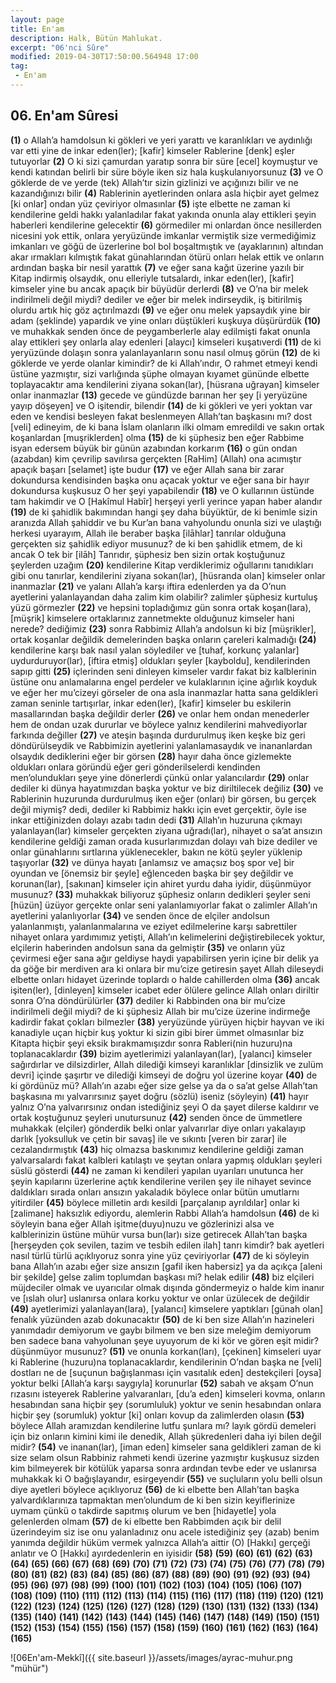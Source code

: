```yaml
---
layout: page
title: En'am
description: Halk, Bütün Mahlukat.
excerpt: "06'nci Sûre"
modified: 2019-04-30T17:50:00.564948 17:00
tag: 
 - En'am
---
```


## 06. En'am Sûresi 

**(1)** o Allah’a hamdolsun ki gökleri ve yeri yarattı ve karanlıkları ve aydınlığı var etti yine de inkar eden(ler); [kafir] kimseler Rablerine [denk] eşler tutuyorlar
**(2)** O ki sizi çamurdan yaratıp sonra bir süre [ecel] koymuştur ve kendi katından belirli bir süre böyle iken siz hala kuşkulanıyorsunuz
**(3)** ve O göklerde de ve yerde (tek) Allah’tır sizin gizlinizi ve açığınızı bilir ve ne kazandığınızı bilir
**(4)** Rablerinin ayetlerinden onlara asla hiçbir ayet gelmez [ki onlar] ondan yüz çeviriyor olmasınlar
**(5)** işte elbette ne zaman ki kendilerine geldi  hakkı yalanladılar fakat yakında onunla alay ettikleri şeyin haberleri kendilerine gelecektir 
**(6)** görmediler mi onlardan önce nesillerden nicesini yok ettik, onlara yeryüzünde imkanlar vermiştik size vermediğimiz imkanları ve göğü de üzerlerine bol bol boşaltmıştık ve (ayaklarının) altından akar ırmakları kılmıştık fakat günahlarından ötürü onları helak ettik ve onların ardından başka bir nesil yarattık
**(7)** ve eğer sana kağıt üzerine yazılı bir Kitap indirmiş olsaydık, onu elleriyle tutsalardı, inkar eden(ler), [kafir] kimseler yine bu ancak apaçık bir büyüdür derlerdi
**(8)** ve O’na bir melek indirilmeli değil miydi? dediler ve eğer bir melek indirseydik, iş bitirilmiş olurdu artık hiç göz açtırılmazdı
**(9)** ve eğer onu melek yapsaydık yine bir adam (şeklinde) yapardık ve yine onları düştükleri kuşkuya düşürürdük
**(10)** ve muhakkak senden önce de peygamberlerle alay edilmişti fakat onunla alay ettikleri şey onlarla alay edenleri [alaycı] kimseleri kuşatıverdi
**(11)** de ki yeryüzünde dolaşın sonra yalanlayanların sonu nasıl olmuş görün
**(12)** de ki göklerde ve yerde olanlar kimindir? de ki Allah’ındır, O rahmet etmeyi kendi üstüne yazmıştır, sizi varlığında şüphe olmayan kıyamet gününde elbette toplayacaktır ama kendilerini ziyana sokan(lar), [hüsrana uğrayan] kimseler onlar inanmazlar
**(13)** gecede ve gündüzde barınan her şey [i yeryüzüne yayıp döşeyen] ve O işitendir, bilendir
**(14)** de ki gökleri ve yeri yoktan var eden ve kendisi besleyen fakat beslenmeyen Allah’tan başkasını mı? dost [veli] edineyim, de ki bana İslam olanların ilki olmam emredildi ve sakın ortak koşanlardan [muşriklerden] olma
**(15)** de ki şüphesiz ben eğer Rabbime isyan edersem büyük bir günün azabından korkarım
**(16)** o gün ondan (azabdan) kim çevrilip savılırsa gerçekten [RaHim] (Allah) ona acımıştır apaçık başarı [selamet] işte budur
**(17)** ve eğer Allah sana bir zarar dokundursa kendisinden başka onu açacak yoktur ve eğer sana bir hayır dokundursa kuşkusuz O her şeyi yapabilendir
**(18)** ve O kullarının üstünde tam hakimdir ve O [Hakîmul Habîr] herşeyi yerli yerince yapan haber alandır
**(19)** de ki şahidlik bakımından hangi şey daha büyüktür, de ki benimle sizin aranızda Allah şahiddir ve bu Kur’an bana vahyolundu onunla sizi ve ulaştığı herkesi uyarayım, Allah ile beraber başka [ilāhlar] tanrılar olduğuna gerçekten siz şahidlik ediyor musunuz? de ki ben şahidlik etmem, de ki ancak O tek bir [ilāh] Tanrıdır, şüphesiz ben sizin ortak koştuğunuz şeylerden uzağım
**(20)** kendilerine Kitap verdiklerimiz oğullarını tanıdıkları gibi onu tanırlar, kendilerini ziyana sokan(lar), [hüsranda olan] kimseler onlar inanmazlar
**(21)** ve yalanı Allah’a karşı iftira edenlerden ya da O’nun ayetlerini yalanlayandan daha zalim kim olabilir? zalimler şüphesiz kurtuluş yüzü görmezler 
**(22)** ve hepsini topladığımız gün sonra ortak koşan(lara), [müşrik] kimselere ortaklarınız zannetmekte olduğunuz kimseler hani nerede? dediğimiz 
**(23)** sonra Rabbimiz Allah’a andolsun ki biz [müşrikler], ortak koşanlar değildik demelerinden başka onların çareleri kalmadığı
**(24)** kendilerine karşı bak nasıl yalan söylediler ve [tuhaf, korkunç yalanlar] uydurduruyor(lar), [iftira etmiş] oldukları şeyler [kayboldu], kendilerinden sapıp gitti 
**(25)** içlerinden seni dinleyen kimseler vardır fakat biz kalblerinin üstüne onu anlamalarına engel perdeler ve kulaklarının içine ağırlık koyduk ve eğer her mu’cizeyi görseler de ona asla inanmazlar hatta sana geldikleri zaman seninle tartışırlar, inkar eden(ler), [kafir] kimseler bu eskilerin masallarından başka değildir derler
**(26)** ve onlar hem ondan menederler hem de ondan uzak dururlar ve böylece yalnız kendilerini mahvediyorlar farkında değiller
**(27)** ve ateşin başında durdurulmuş iken keşke biz geri döndürülseydik ve Rabbimizin ayetlerini yalanlamasaydık ve inananlardan olsaydık dediklerini eğer bir görsen 
**(28)** hayır daha önce gizlemekte oldukları onlara göründü eğer geri gönderilselerdi kendinden men’olundukları şeye yine dönerlerdi çünkü onlar yalancılardır
**(29)** onlar dediler ki dünya hayatımızdan başka yoktur ve biz diriltilecek değiliz
**(30)** ve Rablerinin huzurunda durdurulmuş iken eğer (onları) bir görsen, bu gerçek değil miymiş? dedi, dediler ki Rabbimiz hakkı için evet gerçektir, öyle ise inkar ettiğinizden dolayı azabı tadın dedi
**(31)** Allah’ın huzuruna çıkmayı yalanlayan(lar) kimseler gerçekten ziyana uğradı(lar), nihayet o sa’at ansızın kendilerine geldiği zaman orada kusurlarımızdan dolayı vah bize dediler ve onlar günahlarını sırtlarına yüklenecekler, bakın ne kötü şeyler yüklenip taşıyorlar
**(32)** ve dünya hayatı [anlamsız ve amaçsız boş spor ve] bir oyundan ve [önemsiz bir şeyle] eğlenceden başka bir şey değildir ve korunan(lar), [sakınan] kimseler için ahiret yurdu daha iyidir, düşünmüyor musunuz?
**(33)** muhakkak biliyoruz şüphesiz onların dedikleri şeyler seni [hüzün] üzüyor gerçekte onlar seni yalanlamıyorlar fakat o zalimler Allah’ın ayetlerini yalanlıyorlar
**(34)** ve senden önce de elçiler andolsun yalanlanmıştı, yalanlanmalarına ve eziyet edilmelerine karşı sabrettiler nihayet onlara yardımımız yetişti, Allah’ın kelimelerini değiştirebilecek yoktur, elçilerin haberinden andolsun sana da gelmiştir
**(35)** ve onların yüz çevirmesi eğer sana ağır geldiyse haydi yapabilirsen yerin içine bir delik ya da göğe bir merdiven ara ki onlara bir mu’cize getiresin şayet Allah dileseydi elbette onları hidayet üzerinde toplardı o halde cahillerden olma 
**(36)** ancak işiten(ler), [dinleyen] kimseler icabet eder ölülere gelince Allah onları diriltir sonra O’na döndürülürler
**(37)** dediler ki Rabbinden ona bir mu’cize indirilmeli değil miydi? de ki şüphesiz Allah bir mu’cize üzerine indirmeğe kadirdir fakat çokları bilmezler
**(38)** yeryüzünde yürüyen hiçbir hayvan ve iki kanadiyle uçan hiçbir kuş yoktur ki sizin gibi birer ümmet olmasınlar biz Kitapta hiçbir şeyi eksik bırakmamışızdır sonra Rableri(nin huzuru)na toplanacaklardır
**(39)** bizim ayetlerimizi yalanlayan(lar), [yalancı] kimseler sağırdırlar ve dilsizdirler, Allah dilediği kimseyi karanlıklar [dinsizlik ve zulüm devri] içinde şaşırtır ve dilediği kimseyi de doğru yol üzerine koyar
**(40)** de ki gördünüz mü? Allah’ın azabı eğer size gelse ya da o sa’at gelse Allah’tan başkasına mı yalvarırsınız şayet doğru (sözlü) iseniz (söyleyin)
**(41)** hayır yalnız O’na yalvarırsınız ondan istediğiniz şeyi O da şayet dilerse kaldırır ve ortak koştuğunuz şeyleri unutursunuz
**(42)** senden önce de ümmetlere muhakkak (elçiler) gönderdik belki onlar yalvarırlar diye onları yakalayıp darlık [yoksulluk ve çetin bir savaş] ile ve sıkıntı [veren bir zarar] ile cezalandırmıştık
**(43)** hiç olmazsa baskınımız kendilerine geldiği zaman yalvarsalardı fakat kalbleri katılaştı ve şeytan onlara yapmış oldukları şeyleri süslü gösterdi
**(44)** ne zaman ki kendileri yapılan uyarıları unutunca her şeyin kapılarını üzerlerine açtık kendilerine verilen şey ile nihayet sevince daldıkları sırada onları ansızın yakaladık böylece onlar bütün umutlarnı yitirdiler
**(45)** böylece milletin ardı kesildi [parçalanıp ayrıldılar] onlar ki [zalimane] haksızlık ediyordu, alemlerin Rabbi Allah’a hamdolsun
**(46)** de ki söyleyin bana eğer Allah işitme(duyu)nuzu ve gözlerinizi alsa ve kalblerinizin üstüne mühür vursa bun(lar)ı size getirecek Allah’tan başka [herşeyden çok sevilen, tazim ve tesbih edilen ilah] tanrı kimdir? bak ayetleri nasıl türlü türlü açıklıyoruz sonra yine yüz çeviriyorlar
**(47)** de ki söyleyin bana Allah’ın azabı eğer size ansızın [gafil iken habersiz] ya da açıkça [aleni bir şekilde] gelse zalim toplumdan başkası mi? helak edilir
**(48)** biz elçileri müjdeciler olmak ve uyarıcılar olmak dışında göndermeyiz o halde kim inanır ve [ıslah olur] uslanırsa onlara korku yoktur ve onlar üzülecek de değildir
**(49)** ayetlerimizi yalanlayan(lara), [yalancı] kimselere yaptıkları [günah olan] fenalık yüzünden azab dokunacaktır
**(50)** de ki ben size Allah’ın hazineleri yanımdadır demiyorum ve gaybı bilmem ve ben size meleğim demiyorum ben sadece bana vahyolunan şeye uyuyorum de ki kör ve gören eşit midir? düşünmüyor musunuz?
**(51)** ve onunla korkan(ları), [çekinen] kimseleri uyar ki Rablerine (huzuru)na toplanacaklardır, kendilerinin O’ndan başka ne [veli] dostları ne de [suçunun bağışlanması için vasıtalık eden] destekçileri [oysa] yoktur belki [Allah’a karşı saygıyla] korunurlar
**(52)** sabah ve akşam O’nun rızasını isteyerek Rablerine yalvaranları, [du’a eden] kimseleri kovma, onların hesabından sana hiçbir şey (sorumluluk) yoktur ve senin hesabından onlara hiçbir şey (sorumluk) yoktur [ki] onları kovup da zalimlerden olasın
**(53)** böylece Allah aramızdan kendilerine lutfu şunlara mı? layık gördü demeleri için biz onların kimini kimi ile denedik, Allah şükredenleri daha iyi bilen değil midir?
**(54)** ve inanan(lar), [iman eden] kimseler sana geldikleri zaman de ki size selam olsun Rabbiniz rahmeti kendi üzerine yazmıştır kuşkusuz sizden kim bilmeyerek bir kötülük yaparsa sonra ardından tevbe eder ve uslanırsa muhakkak ki O bağışlayandır, esirgeyendir
**(55)** ve suçluların yolu belli olsun diye ayetleri böylece açıklıyoruz
**(56)** de ki elbette ben Allah’tan başka yalvardıklarınıza tapmaktan men’olundum de ki ben sizin keyiflerinize uymam çünkü o takdirde sapıtmış olurum ve ben [hidayetle] yola gelenlerden olmam
**(57)** de ki elbette ben Rabbimden açık bir delil üzerindeyim siz ise onu yalanladınız onu acele istediğiniz şey (azab) benim yanımda değildir hüküm vermek yalnızca Allah’a aittir (O) [Hakkı] gerçeği anlatır ve O [Hakkı] ayırdedenlerin en iyisidir
**(58)** 
**(59)** 
**(60)** 
**(61)** 
**(62)** 
**(63)** 
**(64)** 
**(65)** 
**(66)** 
**(67)** 
**(68)** 
**(69)** 
**(70)** 
**(71)** 
**(72)** 
**(73)** 
**(74)** 
**(75)** 
**(76)** 
**(77)** 
**(78)** 
**(79)** 
**(80)** 
**(81)** 
**(82)** 
**(83)** 
**(84)** 
**(85)** 
**(86)** 
**(87)** 
**(88)** 
**(89)** 
**(90)** 
**(91)**
**(92)** 
**(93)** 
**(94)**  
**(95)** 
**(96)** 
**(97)** 
**(98)** 
**(99)** 
**(100)** 
**(101)** 
**(102)** 
**(103)** 
**(104)** 
**(105)** 
**(106)** 
**(107)** 
**(108)** 
**(109)** 
**(110)** 
**(111)** 
**(112)** 
**(113)** 
**(114)** 
**(115)** 
**(116)** 
**(117)** 
**(118)** 
**(119)** 
**(120)** 
**(121)** 
**(122)** 
**(123)** 
**(124)** 
**(125)** 
**(126)** 
**(127)** 
**(128)** 
**(129)** 
**(130)** 
**(131)** 
**(132)** 
**(133)** 
**(134)** 
**(135)** 
**(140)** 
**(141)** 
**(142)** 
**(143)** 
**(144)** 
**(145)** 
**(146)** 
**(147)** 
**(148)** 
**(149)** 
**(150)** 
**(151)** 
**(152)** 
**(153)** 
**(154)** 
**(155)** 
**(156)** 
**(157)** 
**(158)** 
**(159)** 
**(160)** 
**(161)** 
**(162)** 
**(163)** 
**(164)** 
**(165)** 

![06En'am-Mekkî]({{ site.baseurl }}/assets/images/ayrac-muhur.png "mühür")
